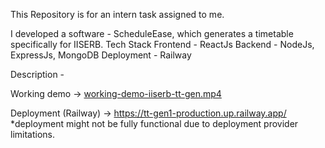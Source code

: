 This Repository is for an intern task assigned to me. 

I developed a software - ScheduleEase, which generates a timetable specifically for IISERB. 
Tech Stack
Frontend - ReactJs
Backend - NodeJs, ExpressJs, MongoDB
Deployment - Railway

 
Description -

Working demo -> [working-demo-iiserb-tt-gen.mp4](https://drive.google.com/file/d/1GOam9oyZQgVpod6XzM8y7AtJRqdUSrsT/view)

Deployment (Railway) -> https://tt-gen1-production.up.railway.app/  
*deployment might not be fully functional due to deployment provider limitations.
